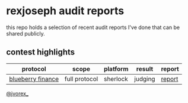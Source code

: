# rexjoseph audit reports

this repo holds a selection of recent audit reports I've done that can be shared publicly.

## contest highlights
| protocol | scope | platform | result | report |
| ---- | ---- | --------- | --------- | --------- |
| [blueberry finance](https://blueberry.garden) | full protocol | sherlock | judging | [report]() |

[@jvorex_](https://twitter.com/jvorex_)